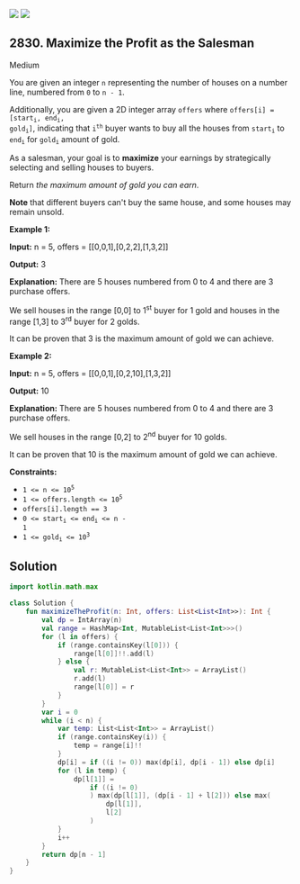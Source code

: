 [![](https://img.shields.io/github/stars/javadev/LeetCode-in-Kotlin?label=Stars&style=flat-square)](https://github.com/javadev/LeetCode-in-Kotlin)
[![](https://img.shields.io/github/forks/javadev/LeetCode-in-Kotlin?label=Fork%20me%20on%20GitHub%20&style=flat-square)](https://github.com/javadev/LeetCode-in-Kotlin/fork)

## 2830\. Maximize the Profit as the Salesman

Medium

You are given an integer `n` representing the number of houses on a number line, numbered from `0` to `n - 1`.

Additionally, you are given a 2D integer array `offers` where <code>offers[i] = [start<sub>i</sub>, end<sub>i</sub>, gold<sub>i</sub>]</code>, indicating that <code>i<sup>th</sup></code> buyer wants to buy all the houses from <code>start<sub>i</sub></code> to <code>end<sub>i</sub></code> for <code>gold<sub>i</sub></code> amount of gold.

As a salesman, your goal is to **maximize** your earnings by strategically selecting and selling houses to buyers.

Return _the maximum amount of gold you can earn_.

**Note** that different buyers can't buy the same house, and some houses may remain unsold.

**Example 1:**

**Input:** n = 5, offers = \[\[0,0,1],[0,2,2],[1,3,2]]

**Output:** 3

**Explanation:** There are 5 houses numbered from 0 to 4 and there are 3 purchase offers. 

We sell houses in the range [0,0] to 1<sup>st</sup> buyer for 1 gold and houses in the range [1,3] to 3<sup>rd</sup> buyer for 2 golds. 

It can be proven that 3 is the maximum amount of gold we can achieve.

**Example 2:**

**Input:** n = 5, offers = \[\[0,0,1],[0,2,10],[1,3,2]]

**Output:** 10

**Explanation:** There are 5 houses numbered from 0 to 4 and there are 3 purchase offers. 

We sell houses in the range [0,2] to 2<sup>nd</sup> buyer for 10 golds. 

It can be proven that 10 is the maximum amount of gold we can achieve.

**Constraints:**

*   <code>1 <= n <= 10<sup>5</sup></code>
*   <code>1 <= offers.length <= 10<sup>5</sup></code>
*   `offers[i].length == 3`
*   <code>0 <= start<sub>i</sub> <= end<sub>i</sub> <= n - 1</code>
*   <code>1 <= gold<sub>i</sub> <= 10<sup>3</sup></code>

## Solution

```kotlin
import kotlin.math.max

class Solution {
    fun maximizeTheProfit(n: Int, offers: List<List<Int>>): Int {
        val dp = IntArray(n)
        val range = HashMap<Int, MutableList<List<Int>>>()
        for (l in offers) {
            if (range.containsKey(l[0])) {
                range[l[0]]!!.add(l)
            } else {
                val r: MutableList<List<Int>> = ArrayList()
                r.add(l)
                range[l[0]] = r
            }
        }
        var i = 0
        while (i < n) {
            var temp: List<List<Int>> = ArrayList()
            if (range.containsKey(i)) {
                temp = range[i]!!
            }
            dp[i] = if ((i != 0)) max(dp[i], dp[i - 1]) else dp[i]
            for (l in temp) {
                dp[l[1]] =
                    if ((i != 0)
                    ) max(dp[l[1]], (dp[i - 1] + l[2])) else max(
                        dp[l[1]],
                        l[2]
                    )
            }
            i++
        }
        return dp[n - 1]
    }
}
```
